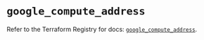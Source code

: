# `google_compute_address`

Refer to the Terraform Registry for docs: [`google_compute_address`](https://registry.terraform.io/providers/hashicorp/google-beta/6.16.0/docs/resources/google_compute_address).
